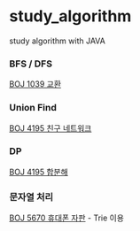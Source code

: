 # study_algorithm
study algorithm with JAVA


### BFS / DFS

[BOJ 1039 교환](./src/boj/n1039)


### Union Find

[BOJ 4195 친구 네트워크](./src/boj/n4195)

### DP

[BOJ 4195 합분해](./src/boj/n2225)

### 문자열 처리

[BOJ 5670 휴대폰 자판](./src/boj/n5670) - Trie 이용